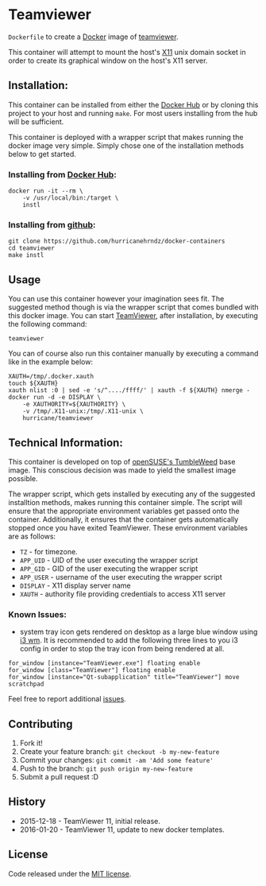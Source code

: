 # Teamviewer

`Dockerfile` to create a [Docker](https://www.docker.com/) image of
[teamviewer](http://teamviewer.com).

This container will attempt to mount the host's [X11](http://www.x.org) unix
domain socket in order to create its graphical window on the host's X11 server.

## Installation:
This container can be installed from either the [Docker
Hub](http://hub.docker.com/r/hurricane/teamviewer) or by cloning this project to your host and running
`make`. For most users installing from the hub will be sufficient.

This container is deployed with a wrapper script that makes running the docker
image very simple. Simply chose one of the installation methods below to get
started.

### Installing from [Docker Hub](http://hub.docker.com/r/hurricane/teamviewer):
```
docker run -it --rm \
    -v /usr/local/bin:/target \
    instl
```

### Installing from [github](http://github.com/hurricanehrndz/docker-containers):
```
git clone https://github.com/hurricanehrndz/docker-containers
cd teamviewer
make instl
```

## Usage
You can use this container however your imagination sees fit. The suggested
method though is via the wrapper script that comes bundled with this docker
image. You can start [TeamViewer](http://teamviewer.com), after installation,
by executing the following command:
```
teamviewer
```
You can of course also run this container manually by executing a command like in
the example below:
```
XAUTH=/tmp/.docker.xauth
touch ${XAUTH}
xauth nlist :0 | sed -e 's/^..../ffff/' | xauth -f ${XAUTH} nmerge -
docker run -d -e DISPLAY \
    -e XAUTHORITY=${XAUTHORITY} \
    -v /tmp/.X11-unix:/tmp/.X11-unix \
    hurricane/teamviewer
```

## Technical Information:
This container is developed on top of [openSUSE's
TumbleWeed](http://hub.docker.com/_/opensuse) base image. This
conscious decision was made to yield the smallest image possible.

The wrapper script, which gets installed by executing any of the suggested
installtion methods, makes running this container simple. The script will ensure
that the appropriate environment variables get passed onto the container.
Additionally, it ensures that the container gets automatically stopped once you
have exited TeamViewer. These environment variables are as follows:
* `TZ`         - for timezone.
* `APP_UID`    - UID of the user executing the wrapper script
* `APP_GID`    - GID of the user executing the wrapper script
* `APP_USER`   - username of the user executing the wrapper script
* `DISPLAY`    - X11 display server name
* `XAUTH`      - authority file providing credentials to access X11 server

### Known Issues:
* system tray icon gets rendered on desktop as a large blue window  using  [i3 wm](https://i3wm.org).
  It is recommended to add the following three lines to you i3 config in order to
  stop the tray icon from being rendered at all.
```
for_window [instance="TeamViewer.exe"] floating enable
for_window [class="TeamViewer"] floating enable
for_window [instance="Qt-subapplication" title="TeamViewer"] move scratchpad
```
Feel free to report additional [issues](../../../issues/new).

## Contributing

1. Fork it!
2. Create your feature branch: `git checkout -b my-new-feature`
3. Commit your changes: `git commit -am 'Add some feature'`
4. Push to the branch: `git push origin my-new-feature`
5. Submit a pull request :D

## History
* 2015-12-18 - TeamViewer 11, initial release.
* 2016-01-20 - TeamViewer 11, update to new docker templates.

## License
Code released under the [MIT license](./LICENSE).
